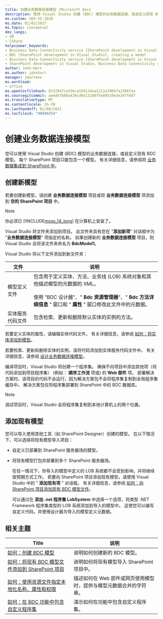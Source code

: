 ```yaml
---
title: 创建业务数据连接模型 |Microsoft Docs
description: 使用 Visual Studio 创建 (BDC) 模型的业务数据连接，或自定义现有 BDC 模型。 每个 SharePoint 项目只能包含一个模型。
ms.custom: SEO-VS-2020
ms.date: 02/02/2017
ms.topic: conceptual
dev_langs:
- VB
- CSharp
helpviewer_keywords:
- Business Data Connectivity service [SharePoint development in Visual Studio], model
- BDC [SharePoint development in Visual Studio], creating a model
- Business Data Connectivity service [SharePoint development in Visual Studio], creating a model
- SharePoint development in Visual Studio, Business Data Connectivity service
author: John-Hart
ms.author: johnhart
manager: jmartens
ms.workload:
- office
ms.openlocfilehash: 8232847ce336ca559134aa1211a70057a1306faa
ms.sourcegitcommit: ae6d47b09a439cd0e13180f5e89510e3e347fd47
ms.translationtype: MT
ms.contentlocale: zh-CN
ms.lasthandoff: 02/08/2021
ms.locfileid: "99949254"
---
```

# <a name="create-a-business-data-connectivity-model"></a>创建业务数据连接模型
  您可以使用 Visual Studio 创建 (BDC) 模型的业务数据连接，或自定义现有 BDC 模型。 每个 SharePoint 项目只能包含一个模型。 有关详细信息，请参阅将 [业务数据集成到 SharePoint 中](../sharepoint/integrating-business-data-into-sharepoint.md)。

## <a name="create-a-new-model"></a>创建新模型
 若要创建新模型，请创建 **业务数据连接模型** 项目或将 **业务数据连接模型** 项添加到 **空的 SharePoint 项目** 中。

> [!NOTE]
> 你必须已 [!INCLUDE[moss_14_long](../sharepoint/includes/moss-14-long-md.md)] 在计算机上安装了。

 Visual Studio 将文件夹添加到项目。 此文件夹具有您在 "**添加新项**" 对话框中为 "**业务数据连接模型**" 项指定的名称。 如果创建新的 **业务数据连接模型** 项目，则 Visual Studio 会将该文件夹命名为 **BdcModel1**。

 Visual Studio 将以下文件添加到新文件夹：

|文件|说明|
|----------|-----------------|
|模型定义文件|包含用于定义实体、方法、业务线 (LOB) 系统对象和其他描述模型的元数据的 XML。<br /><br /> 使用 "BDC 设计器"、" **Bdc 资源管理器**"、" **Bdc 方法详细信息** " 窗口和 " **属性** " 窗口修改此文件中的元数据。|
|实体服务代码文件|包含检索、更新和删除默认实体的实例的方法。|

 若要定义实体的属性，请编辑实体代码文件。 有关详细信息，请参阅 [如何：将实体添加到模型](../sharepoint/how-to-add-an-entity-to-a-model.md)。

 若要检索、更新和删除实体的实例，请将代码添加到实体服务代码文件中。 有关详细信息，请参阅 [设计业务数据连接模型](../sharepoint/designing-a-business-data-connectivity-model.md)。

 编译项目时，Visual Studio 将创建一个程序集。 确保不向项目中添加其他项（将代码添加到项目程序集） (例如： **顺序工作流** 项或) 的 **Web 部件** 项。 部署解决方案时，该项目的代码不会运行，因为解决方案包不会将程序集复制到全局程序集缓存中。  解决方案包仅将程序集部署到 SharePoint 中的 BDC 数据库。

> [!NOTE]
> 调试项目时，Visual Studio 会将程序集复制到本地计算机上的两个位置。

## <a name="add-an-existing-model"></a>添加现有模型
 您可以导入使用其他工具（如 SharePoint Designer）创建的模型。 在以下情况下，可以选择将现有模型导入项目：

- 自定义已部署到 SharePoint 服务器场的模型。

- 将现有模型打包并部署到多个 SharePoint 服务器场。

  在任一情况下，你导入的模型中定义的 LOB 系统都不会受到影响，并将继续按预期方式工作。 若要向 SharePoint 项目添加现有模型，请使用 Visual Studio 中的 " **添加现有项** " 对话框。 有关详细信息，请参阅 [如何：向 SharePoint 项目添加现有 BDC 模型文件](../sharepoint/how-to-add-an-existing-bdc-model-file-to-a-sharepoint-project.md)。

  可以通过在 **添加 .net 程序集 LobSystem** 中选择一个选项，将类型 .NET Framework 程序集类型的 LOB 系统添加到导入的模型中。 这使您可以编写自定义代码，并使用设计器为导入的模型定义元数据。

## <a name="related-topics"></a>相关主题

|Title|说明|
|-----------|-----------------|
|[如何：创建 BDC 模型](../sharepoint/how-to-create-a-bdc-model.md)|说明如何创建新的 BDC 模型。|
|[如何：将现有 BDC 模型文件添加到 SharePoint 项目](../sharepoint/how-to-add-an-existing-bdc-model-file-to-a-sharepoint-project.md)|说明如何将现有模型导入 SharePoint 项目中。|
|[如何：使用资源文件指定本地化名称、属性和权限](../sharepoint/how-to-use-a-resource-file-to-specify-localized-names-properties-and-permissions.md)|描述如何在 Web 部件或网页使用模型时，提供与模型元数据合并的字符串。|
|[如何：在 BDC 功能中包含自定义程序集](../sharepoint/how-to-include-a-custom-assembly-in-a-bdc-feature.md)|演示如何在功能中包含自定义程序集。|
